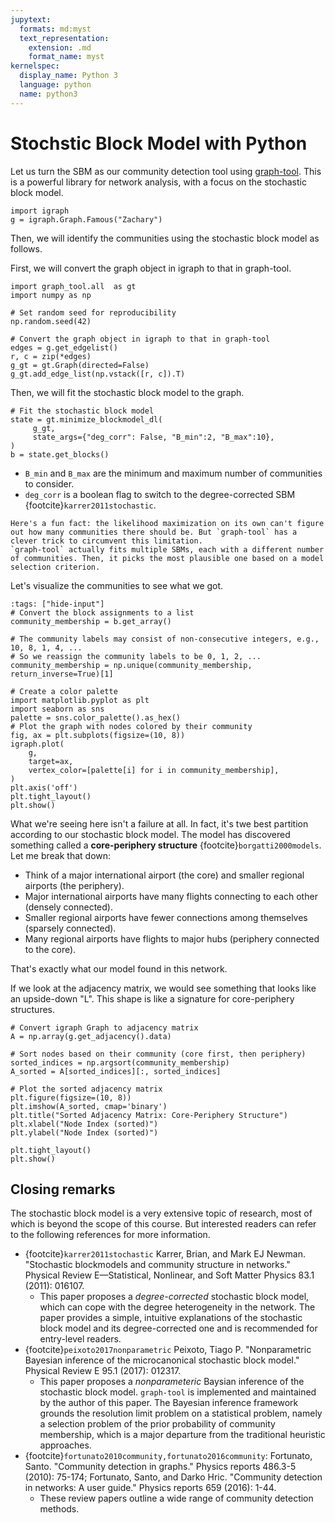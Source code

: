 ```yaml
---
jupytext:
  formats: md:myst
  text_representation:
    extension: .md
    format_name: myst
kernelspec:
  display_name: Python 3
  language: python
  name: python3
---
```



# Stochstic Block Model with Python

Let us turn the SBM as our community detection tool using [graph-tool](https://graph-tool.skewed.de/). This is a powerful library for network analysis, with a focus on the stochastic block model.

```{code-cell} ipython3
import igraph
g = igraph.Graph.Famous("Zachary")
```

Then, we will identify the communities using the stochastic block model as follows.

First, we will convert the graph object in igraph to that in graph-tool.

```{code-cell} ipython3
import graph_tool.all  as gt
import numpy as np

# Set random seed for reproducibility
np.random.seed(42)

# Convert the graph object in igraph to that in graph-tool
edges = g.get_edgelist()
r, c = zip(*edges)
g_gt = gt.Graph(directed=False)
g_gt.add_edge_list(np.vstack([r, c]).T)
```

Then, we will fit the stochastic block model to the graph.

```{code-cell} ipython3
# Fit the stochastic block model
state = gt.minimize_blockmodel_dl(
     g_gt,
     state_args={"deg_corr": False, "B_min":2, "B_max":10},
)
b = state.get_blocks()
```

- `B_min` and `B_max` are the minimum and maximum number of communities to consider.
- `deg_corr` is a boolean flag to switch to the degree-corrected SBM {footcite}`karrer2011stochastic`.


```{note}
Here's a fun fact: the likelihood maximization on its own can't figure out how many communities there should be. But `graph-tool` has a clever trick to circumvent this limitation.
`graph-tool` actually fits multiple SBMs, each with a different number of communities. Then, it picks the most plausible one based on a model selection criterion.
```

Let's visualize the communities to see what we got.

```{code-cell} ipython3
:tags: ["hide-input"]
# Convert the block assignments to a list
community_membership = b.get_array()

# The community labels may consist of non-consecutive integers, e.g., 10, 8, 1, 4, ...
# So we reassign the community labels to be 0, 1, 2, ...
community_membership = np.unique(community_membership, return_inverse=True)[1]

# Create a color palette
import matplotlib.pyplot as plt
import seaborn as sns
palette = sns.color_palette().as_hex()
# Plot the graph with nodes colored by their community
fig, ax = plt.subplots(figsize=(10, 8))
igraph.plot(
    g,
    target=ax,
    vertex_color=[palette[i] for i in community_membership],
)
plt.axis('off')
plt.tight_layout()
plt.show()
```

What we're seeing here isn't a failure at all. In fact, it's twe best partition according to our stochastic block model. The model has discovered something called a **core-periphery structure** {footcite}`borgatti2000models`. Let me break that down:

- Think of a major international airport (the core) and smaller regional airports (the periphery).
- Major international airports have many flights connecting to each other (densely connected).
- Smaller regional airports have fewer connections among themselves (sparsely connected).
- Many regional airports have flights to major hubs (periphery connected to the core).

That's exactly what our model found in this network.

If we look at the adjacency matrix, we would see something that looks like an upside-down "L". This shape is like a signature for core-periphery structures.

```{code-cell} ipython3
# Convert igraph Graph to adjacency matrix
A = np.array(g.get_adjacency().data)

# Sort nodes based on their community (core first, then periphery)
sorted_indices = np.argsort(community_membership)
A_sorted = A[sorted_indices][:, sorted_indices]

# Plot the sorted adjacency matrix
plt.figure(figsize=(10, 8))
plt.imshow(A_sorted, cmap='binary')
plt.title("Sorted Adjacency Matrix: Core-Periphery Structure")
plt.xlabel("Node Index (sorted)")
plt.ylabel("Node Index (sorted)")

plt.tight_layout()
plt.show()
```

## Closing remarks

The stochastic block model is a very extensive topic of research, most of which is beyond the scope of this course. But interested readers can refer to the following references for more information.

- {footcite}`karrer2011stochastic` Karrer, Brian, and Mark EJ Newman. "Stochastic blockmodels and community structure in networks." Physical Review E—Statistical, Nonlinear, and Soft Matter Physics 83.1 (2011): 016107.
  - This paper proposes a *degree-corrected* stochastic block model, which can cope with the degree heterogeneity in the network. The paper provides a simple, intuitive explanations of the stochastic block model and its degree-corrected one and is recommended for entry-level readers.
- {footcite}`peixoto2017nonparametric` Peixoto, Tiago P. "Nonparametric Bayesian inference of the microcanonical stochastic block model." Physical Review E 95.1 (2017): 012317.
   - This paper proposes a *nonparameteric* Baysian inference of the stochastic block model. `graph-tool` is implemented and maintained by the author of this paper. The Bayesian inference framework grounds the resolution limit problem on a statistical problem, namely a selection problem of the prior probability of community membership, which is a major departure from the traditional heuristic approaches.
- {footcite}`fortunato2010community,fortunato2016community`: Fortunato, Santo. "Community detection in graphs." Physics reports 486.3-5 (2010): 75-174; Fortunato, Santo, and Darko Hric. "Community detection in networks: A user guide." Physics reports 659 (2016): 1-44.
  - These review papers outline a wide range of community detection methods.


```{footbibliography}
```